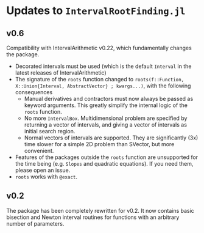 # Updates to `IntervalRootFinding.jl`

## v0.6

Compatibility with IntervalArithmetic v0.22, which fundamentally changes the package.
- Decorated intervals must be used (which is the default `Interval` in the latest releases of IntervalArithmetic)
- The signature of the `roots` function changed to `roots(f::Function, X::Union{Interval, AbstractVector} ; kwargs...)`, with the following consequences
    - Manual derivatives and contractors must now always be passed as keyword arguments. This greatly simplify the internal logic of the `roots` function.
    - No more `IntervalBox`. Multidimensional problem are specified by returning a vector of intervals, and giving a vector of intervals as initial search region.
    - Normal vectors of intervals are supported. They are significantly (3x) time slower for a simple 2D problem than SVector, but more convenient.
- Features of the packages outside the `roots` function are unsupported for the time being (e.g. `Slopes` and quadratic equations). If you need them, please open an issue.
- `roots` works with `@exact`.


## v0.2

The package has been completely rewritten for v0.2.
It now contains basic bisection and Newton interval routines for functions with an arbitrary number of parameters.
